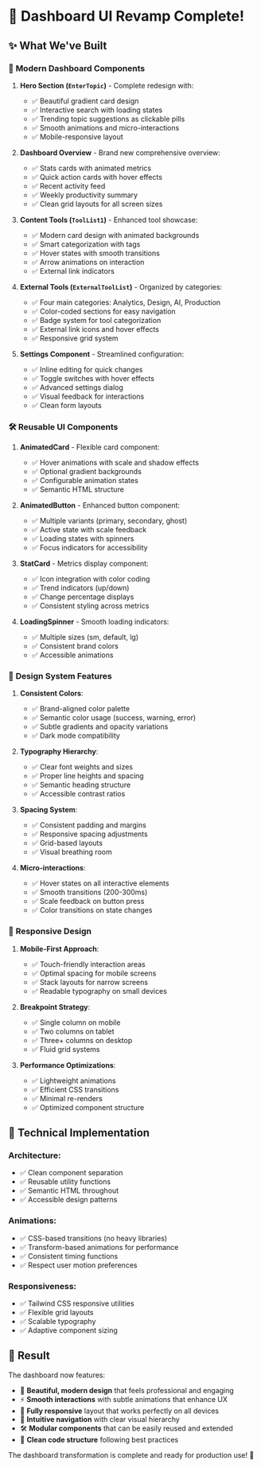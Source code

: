 # 🎉 Dashboard UI Revamp Complete!

## ✨ **What We've Built**

### 🎨 **Modern Dashboard Components**

1. **Hero Section (`EnterTopic`)** - Complete redesign with:
   - ✅ Beautiful gradient card design
   - ✅ Interactive search with loading states
   - ✅ Trending topic suggestions as clickable pills
   - ✅ Smooth animations and micro-interactions
   - ✅ Mobile-responsive layout

2. **Dashboard Overview** - Brand new comprehensive overview:
   - ✅ Stats cards with animated metrics
   - ✅ Quick action cards with hover effects
   - ✅ Recent activity feed
   - ✅ Weekly productivity summary
   - ✅ Clean grid layouts for all screen sizes

3. **Content Tools (`ToolList1`)** - Enhanced tool showcase:
   - ✅ Modern card design with animated backgrounds
   - ✅ Smart categorization with tags
   - ✅ Hover states with smooth transitions
   - ✅ Arrow animations on interaction
   - ✅ External link indicators

4. **External Tools (`ExternalToolList`)** - Organized by categories:
   - ✅ Four main categories: Analytics, Design, AI, Production
   - ✅ Color-coded sections for easy navigation
   - ✅ Badge system for tool categorization
   - ✅ External link icons and hover effects
   - ✅ Responsive grid system

5. **Settings Component** - Streamlined configuration:
   - ✅ Inline editing for quick changes
   - ✅ Toggle switches with hover effects
   - ✅ Advanced settings dialog
   - ✅ Visual feedback for interactions
   - ✅ Clean form layouts

### 🛠️ **Reusable UI Components**

1. **AnimatedCard** - Flexible card component:
   - ✅ Hover animations with scale and shadow effects
   - ✅ Optional gradient backgrounds
   - ✅ Configurable animation states
   - ✅ Semantic HTML structure

2. **AnimatedButton** - Enhanced button component:
   - ✅ Multiple variants (primary, secondary, ghost)
   - ✅ Active state with scale feedback
   - ✅ Loading states with spinners
   - ✅ Focus indicators for accessibility

3. **StatCard** - Metrics display component:
   - ✅ Icon integration with color coding
   - ✅ Trend indicators (up/down)
   - ✅ Change percentage displays
   - ✅ Consistent styling across metrics

4. **LoadingSpinner** - Smooth loading indicators:
   - ✅ Multiple sizes (sm, default, lg)
   - ✅ Consistent brand colors
   - ✅ Accessible animations

### 🎯 **Design System Features**

1. **Consistent Colors**:
   - ✅ Brand-aligned color palette
   - ✅ Semantic color usage (success, warning, error)
   - ✅ Subtle gradients and opacity variations
   - ✅ Dark mode compatibility

2. **Typography Hierarchy**:
   - ✅ Clear font weights and sizes
   - ✅ Proper line heights and spacing
   - ✅ Semantic heading structure
   - ✅ Accessible contrast ratios

3. **Spacing System**:
   - ✅ Consistent padding and margins
   - ✅ Responsive spacing adjustments
   - ✅ Grid-based layouts
   - ✅ Visual breathing room

4. **Micro-interactions**:
   - ✅ Hover states on all interactive elements
   - ✅ Smooth transitions (200-300ms)
   - ✅ Scale feedback on button press
   - ✅ Color transitions on state changes

### 📱 **Responsive Design**

1. **Mobile-First Approach**:
   - ✅ Touch-friendly interaction areas
   - ✅ Optimal spacing for mobile screens
   - ✅ Stack layouts for narrow screens
   - ✅ Readable typography on small devices

2. **Breakpoint Strategy**:
   - ✅ Single column on mobile
   - ✅ Two columns on tablet
   - ✅ Three+ columns on desktop
   - ✅ Fluid grid systems

3. **Performance Optimizations**:
   - ✅ Lightweight animations
   - ✅ Efficient CSS transitions
   - ✅ Minimal re-renders
   - ✅ Optimized component structure

## 🚀 **Technical Implementation**

### **Architecture**:
- ✅ Clean component separation
- ✅ Reusable utility functions
- ✅ Semantic HTML throughout
- ✅ Accessible design patterns

### **Animations**:
- ✅ CSS-based transitions (no heavy libraries)
- ✅ Transform-based animations for performance
- ✅ Consistent timing functions
- ✅ Respect user motion preferences

### **Responsiveness**:
- ✅ Tailwind CSS responsive utilities
- ✅ Flexible grid layouts
- ✅ Scalable typography
- ✅ Adaptive component sizing

## 🎊 **Result**

The dashboard now features:
- 🎨 **Beautiful, modern design** that feels professional and engaging
- ⚡ **Smooth interactions** with subtle animations that enhance UX
- 📱 **Fully responsive** layout that works perfectly on all devices  
- 🎯 **Intuitive navigation** with clear visual hierarchy
- 🛠️ **Modular components** that can be easily reused and extended
- 🔧 **Clean code structure** following best practices

The dashboard transformation is complete and ready for production use! 🎉
